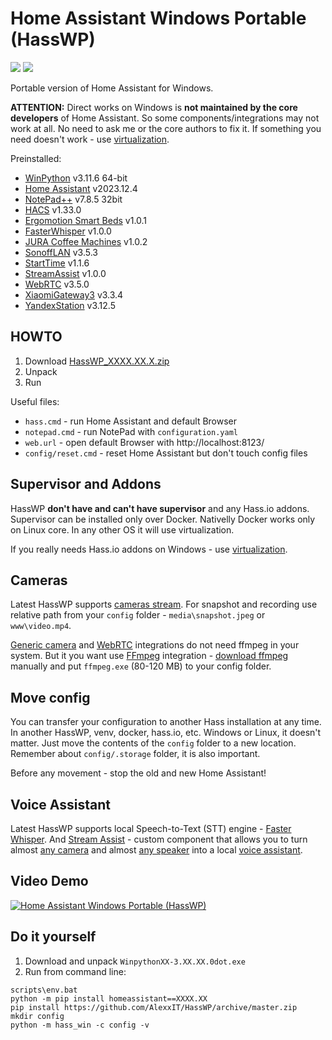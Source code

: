 # Home Assistant Windows Portable (HassWP)

![](https://img.shields.io/github/stars/AlexxIT/HassWP?style=flat-square&logo=github) 
![](https://img.shields.io/github/downloads/AlexxIT/HassWP/total?color=blue&style=flat-square&logo=github)  

Portable version of Home Assistant for Windows.

**ATTENTION:** Direct works on Windows is **not maintained by the core developers** of Home Assistant. So some components/integrations may not work at all. No need to ask me or the core authors to fix it. If something you need doesn't work - use [virtualization](https://www.home-assistant.io/installation/windows).

Preinstalled:

- [WinPython](https://winpython.github.io/) v3.11.6 64-bit
- [Home Assistant](https://www.home-assistant.io/) v2023.12.4
- [NotePad++](https://notepad-plus-plus.org/) v7.8.5 32bit
- [HACS](https://hacs.xyz/) v1.33.0
- [Ergomotion Smart Beds](https://github.com/AlexxIT/Ergomotion) v1.0.1
- [FasterWhisper](https://github.com/AlexxIT/FasterWhisper) v1.0.0
- [JURA Coffee Machines](https://github.com/AlexxIT/Jura) v1.0.2
- [SonoffLAN](https://github.com/AlexxIT/SonoffLAN) v3.5.3
- [StartTime](https://github.com/AlexxIT/StartTime) v1.1.6
- [StreamAssist](https://github.com/AlexxIT/StreamAssist) v1.0.0
- [WebRTC](https://github.com/AlexxIT/WebRTC) v3.5.0
- [XiaomiGateway3](https://github.com/AlexxIT/XiaomiGateway3) v3.3.4
- [YandexStation](https://github.com/AlexxIT/YandexStation) v3.12.5

## HOWTO

1. Download [HassWP_XXXX.XX.X.zip](https://github.com/AlexxIT/HassWP/releases/latest)
2. Unpack
3. Run

Useful files:

- `hass.cmd` - run Home Assistant and default Browser
- `notepad.cmd` - run NotePad with `configuration.yaml`
- `web.url` - open default Browser with http://localhost:8123/
- `config/reset.cmd` - reset Home Assistant but don't touch config files

## Supervisor and Addons

HassWP **don't have and can't have supervisor** and any Hass.io addons. Supervisor can be installed only over Docker. Nativelly Docker works only on Linux core. In any other OS it will use virtualization.

If you really needs Hass.io addons on Windows - use [virtualization](https://www.home-assistant.io/installation/windows).

## Cameras

Latest HassWP supports [cameras stream](https://www.home-assistant.io/integrations/camera/). For snapshot and recording use relative path from your `config` folder - `media\snapshot.jpeg` or `www\video.mp4`.

[Generic camera](https://www.home-assistant.io/integrations/generic/) and [WebRTC](https://github.com/AlexxIT/WebRTC) integrations do not need ffmpeg in your system. But it you want use [FFmpeg](https://www.home-assistant.io/integrations/ffmpeg/) integration - [download ffmpeg](https://ffmpeg.org/download.html) manually and put `ffmpeg.exe` (80-120 MB) to your config folder.

## Move config

You can transfer your configuration to another Hass installation at any time. In another HassWP, venv, docker, hass.io, etc. Windows or Linux, it doesn't matter. Just move the contents of the `config` folder to a new location. Remember about `config/.storage` folder, it is also important.

Before any movement - stop the old and new Home Assistant!

## Voice Assistant

Latest HassWP supports local Speech-to-Text (STT) engine - [Faster Whisper](https://github.com/AlexxIT/FasterWhisper). And [Stream Assist](https://github.com/AlexxIT/StreamAssist) - custom component that allows you to turn almost [any camera](https://www.home-assistant.io/integrations/#camera) and almost [any speaker](https://www.home-assistant.io/integrations/#media-player) into a local [voice assistant](https://www.home-assistant.io/integrations/#voice).

## Video Demo

[![Home Assistant Windows Portable (HassWP)](https://img.youtube.com/vi/GFw3J3Jbuas/mqdefault.jpg)](https://www.youtube.com/watch?v=GFw3J3Jbuas)

## Do it yourself

1. Download and unpack `WinpythonXX-3.XX.XX.0dot.exe`
2. Run from command line:

```
scripts\env.bat
python -m pip install homeassistant==XXXX.XX
pip install https://github.com/AlexxIT/HassWP/archive/master.zip
mkdir config
python -m hass_win -c config -v
```
